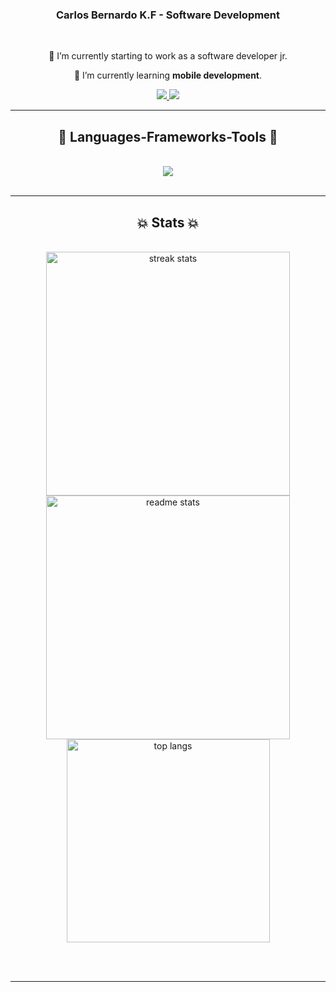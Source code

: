 
<!--
**carlosbernard0/carlosbernard0** is a ✨ _special_ ✨ repository because its `README.md` (this file) appears on your GitHub profile.

Here are some ideas to get you started:

- 🔭 I’m currently working on ...
- 🌱 I’m currently learning ...
- 👯 I’m looking to collaborate on ...
- 🤔 I’m looking for help with ...
- 💬 Ask me about ...
- 📫 How to reach me: ...
- 😄 Pronouns: ...
- ⚡ Fun fact: ...
-->


<h3 align="center">Carlos Bernardo K.F - Software Development</h3>

<br/>

<div align="center">
 
 🔭 I’m currently starting to work as a software developer jr.
 
 🌱 I’m currently learning **mobile development**.



 </div>
 
<div align="center"> 
  <a href="mailto:carlosbernardo774@gmail.com">
    <img src="https://img.shields.io/badge/Gmail-333333?style=for-the-badge&logo=gmail&logoColor=red" />
  </a>
  <a href="https://www.linkedin.com/in/carlosbernardokf/" target="_blank">
    <img src="https://img.shields.io/badge/LinkedIn-0077B5?style=for-the-badge&logo=linkedin&logoColor=white" target="_blank" />
  </a>
</div>

 <hr/>
 
<h2 align="center">🎯 Languages-Frameworks-Tools 🎯</h2>
<br/>
<div align="center">
 <img src="https://skills.syvixor.com/api/icons?i=ts,reactnative,expo,tailwind,biome,csharp,dotnet" /> 
</div>

<br/>
<hr/>

<h2 align="center">💥 Stats 💥</h2>
<br>
<div align=center>
  <img width=390 src="https://streak-stats.demolab.com/?user=carlosbernard0&count_private=true&theme=react&border_radius=10" alt="streak stats"/>
  <img width=390 src="https://github-readme-stats.vercel.app/api?username=carlosbernard0&count_private=true&show_icons=true&theme=react&rank_icon=github&border_radius=10" alt="readme stats" />
  <br/>
  <img width=325 align="center" src="https://github-readme-stats.vercel.app/api/top-langs/?username=carlosbernard0&hide=HTML&langs_count=8&layout=compact&theme=react&border_radius=10&size_weight=0.5&count_weight=0.5&exclude_repo=github-readme-stats" alt="top langs" />
</div>

<br/><br/>

<hr/>
